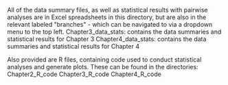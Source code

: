 All of the data summary files, as well as statistical results with pairwise analyses are in Excel spreadsheets in this directory, but are also in the relevant labeled "branches" - which can be navigated to via a dropdown menu to the top left.
Chapter3_data_stats: contains the data summaries and statistical results for Chapter 3
Chapter4_data_stats: contains the data summaries and statistical results for Chapter 4

Also provided are R files, containing code used to conduct statistical analyses and generate plots. These can be found in the directories:
Chapter2_R_code
Chapter3_R_code
Chapter4_R_code
